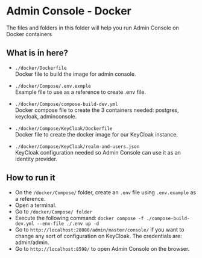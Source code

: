 # Admin Console - Docker

The files and folders in this folder will help you run Admin Console on Docker containers

## What is in here?

* `./docker/Dockerfile`
<br/>Docker file to build the image for admin console.

* `./docker/Compose/.env.exmple`
<br/>Example file to use as a reference to create .env file.

* `./docker/Compose/compose-build-dev.yml`
<br/>Docker compose file to create the 3 containers needed: postgres, keycloak, adminconsole.

* `./docker/Compose/KeyCloak/Dockerfile`
<br/>Docker file to create the docker image for our KeyCloak instance.

* `./docker/Compose/KeyCloak/realm-and-users.json`
<br/>KeyCloak configuration needed so Admin Console can use it as an identity provider.

## How to run it

* On the `/docker/Compose/` folder, create an `.env` file using `.env.example` as a reference.
* Open a terminal.
* Go to `/docker/Compose/ folder`
* Execute the following command:
    `docker compose -f ./compose-build-dev.yml --env-file ./.env up -d`
* Go to `http://localhost:28080/admin/master/console/` if you want to change any sort of configuration on KeyCloak.
The credentials are: admin/admin. 
* Go to `http://localhost:8598/` to open Admin Console on the browser.
